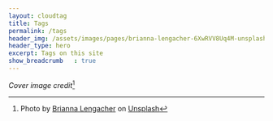 ```yaml
---
layout: cloudtag
title: Tags
permalink: /tags
header_img: /assets/images/pages/brianna-lengacher-6XwRVV8Uq4M-unsplash.jpg
header_type: hero
excerpt: Tags on this site
show_breadcrumb   : true
---
```


_Cover image credit_[^1]

[^1]: Photo by <a href="https://unsplash.com/@briannakari?utm_content=creditCopyText&utm_medium=referral&utm_source=unsplash">Brianna Lengacher</a> on <a href="https://unsplash.com/photos/a-wall-covered-in-lots-of-small-tags-6XwRVV8Uq4M?utm_content=creditCopyText&utm_medium=referral&utm_source=unsplash">Unsplash</a>
  
